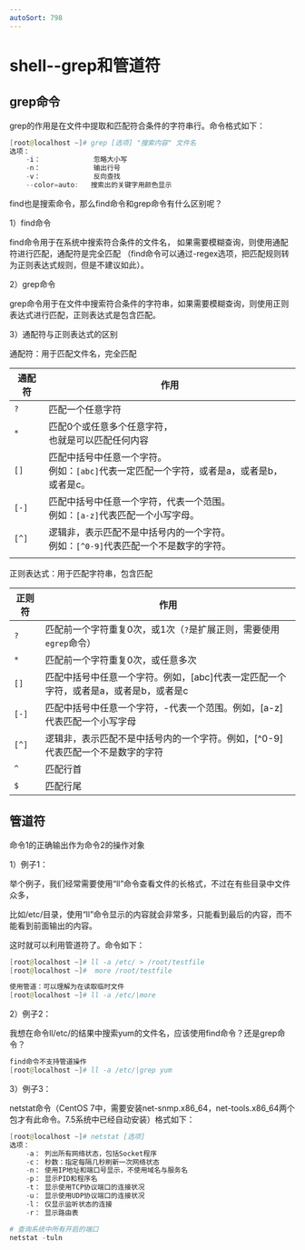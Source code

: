 ```yaml
---
autoSort: 798
---
```

# shell--grep和管道符

## grep命令

grep的作用是在文件中提取和匹配符合条件的字符串行。命令格式如下：

```powershell
[root@localhost ~]# grep [选项] "搜索内容" 文件名
选项：
    -i：				忽略大小写
    -n：				输出行号
    -v：				反向查找
    --color=auto:	搜索出的关键字用颜色显示
```

find也是搜索命令，那么find命令和grep命令有什么区别呢？

1）find命令

find命令用于在系统中搜索符合条件的文件名，
如果需要模糊查询，则使用通配符进行匹配，通配符是完全匹配
（find命令可以通过-regex选项，把匹配规则转为正则表达式规则，但是不建议如此）。

2）grep命令

grep命令用于在文件中搜索符合条件的字符串，如果需要模糊查询，则使用正则表达式进行匹配，正则表达式是包含匹配。

3）通配符与正则表达式的区别

通配符：用于匹配文件名，完全匹配

| 通配符 | 作用                                                         |
| ------ | ------------------------------------------------------------ |
| `?`    | 匹配一个任意字符                                             |
| `*`    | 匹配0个或任意多个任意字符，<br />也就是可以匹配任何内容      |
| `[]`   | 匹配中括号中任意一个字符。<br />例如：`[abc]`代表一定匹配一个字符，或者是a，或者是b，或者是c。 |
| `[-]`  | 匹配中括号中任意一个字符，代表一个范围。<br />例如：`[a-z]`代表匹配一个小写字母。 |
| `[^]`  | 逻辑非，表示匹配不是中括号内的一个字符。<br />例如：`[^0-9]`代表匹配一个不是数字的字符。 |
|        |                                                              |

正则表达式：用于匹配字符串，包含匹配

| 正则符 | 作用                                                         |
| ------ | ------------------------------------------------------------ |
| `?`    | 匹配前一个字符重复0次，或1次（`?`是扩展正则，需要使用`egrep`命令） |
| `*`    | 匹配前一个字符重复0次，或任意多次                            |
| `[]`   | 匹配中括号中任意一个字符。例如，[abc]代表一定匹配一个字符，或者是a，或者是b，或者是c |
| `[-]`  | 匹配中括号中任意一个字符，-代表一个范围。例如，[a-z]代表匹配一个小写字母 |
| `[^]`  | 逻辑非，表示匹配不是中括号内的一个字符。例如，[^0-9]代表匹配一个不是数字的字符 |
| `^`    | 匹配行首                                                     |
| `$`    | 匹配行尾                                                     |

## 管道符

命令1的正确输出作为命令2的操作对象

1）例子1：

举个例子，我们经常需要使用“ll”命令查看文件的长格式，不过在有些目录中文件众多，

比如/etc/目录，使用“ll”命令显示的内容就会非常多，只能看到最后的内容，而不能看到前面输出的内容。

这时就可以利用管道符了。命令如下：

```powershell
[root@localhost ~]# ll -a /etc/ > /root/testfile
[root@localhost ~]#  more /root/testfile

使用管道：可以理解为在读取临时文件
[root@localhost ~]# ll -a /etc/|more
```

2）例子2：

我想在命令ll/etc/的结果中搜索yum的文件名，应该使用find命令？还是grep命令？

```powershell
find命令不支持管道操作
[root@localhost ~]# ll -a /etc/|grep yum
```



3）例子3：

netstat命令（CentOS 7中，需要安装net-snmp.x86_64，net-tools.x86_64两个包才有此命令。7.5系统中已经自动安装）格式如下：

```powershell
[root@localhost ~]# netstat [选项]
选项：
    -a：	列出所有网络状态，包括Socket程序
    -c：	秒数：指定每隔几秒刷新一次网络状态
    -n：	使用IP地址和端口号显示，不使用域名与服务名
    -p：	显示PID和程序名
    -t：	显示使用TCP协议端口的连接状况
    -u：	显示使用UDP协议端口的连接状况
    -l：	仅显示监听状态的连接
    -r：	显示路由表
```



```powershell
# 查询系统中所有开启的端口
netstat -tuln
```

